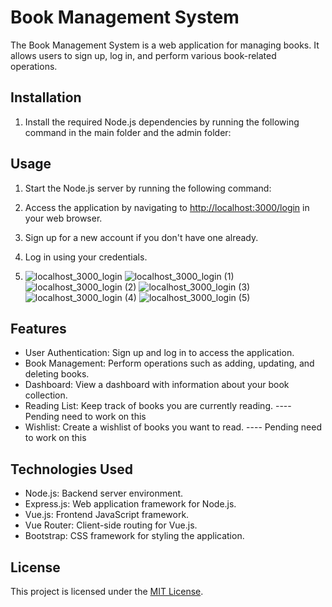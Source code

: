 # Book Management System

The Book Management System is a web application for managing books. It allows users to sign up, log in, and perform various book-related operations.

## Installation

1. Install the required Node.js dependencies by running the following command in the main folder and the admin folder:
   

## Usage

1. Start the Node.js server by running the following command:


2. Access the application by navigating to [http://localhost:3000/login](http://localhost:3000/login) in your web browser.

3. Sign up for a new account if you don't have one already.

4. Log in using your credentials.
5. ![localhost_3000_login](https://github.com/KarthikeyaGit/book-management-system/assets/67959907/c63f9c7d-7d67-4e2b-97cf-41e5f877c188)
![localhost_3000_login (1)](https://github.com/KarthikeyaGit/book-management-system/assets/67959907/a305d6ac-ec8e-428a-bc17-7952a2558f42)
![localhost_3000_login (2)](https://github.com/KarthikeyaGit/book-management-system/assets/67959907/8753154d-4001-447c-bab3-4fe09ffd1255)
![localhost_3000_login (3)](https://github.com/KarthikeyaGit/book-management-system/assets/67959907/e19f9564-42f1-40e2-a812-931bce7609ba)
![localhost_3000_login (4)](https://github.com/KarthikeyaGit/book-management-system/assets/67959907/bd4c6b6a-6960-45af-b3ae-7a6f8b7817f8)
![localhost_3000_login (5)](https://github.com/KarthikeyaGit/book-management-system/assets/67959907/e4a3bc94-5f6a-4ec6-9c64-88693f604128)




## Features

- User Authentication: Sign up and log in to access the application.
- Book Management: Perform operations such as adding, updating, and deleting books.
- Dashboard: View a dashboard with information about your book collection.
- Reading List: Keep track of books you are currently reading. ---- Pending need to work on this
- Wishlist: Create a wishlist of books you want to read. ---- Pending need to work on this

## Technologies Used

- Node.js: Backend server environment.
- Express.js: Web application framework for Node.js.
- Vue.js: Frontend JavaScript framework.
- Vue Router: Client-side routing for Vue.js.
- Bootstrap: CSS framework for styling the application.

## License

This project is licensed under the [MIT License](LICENSE).
